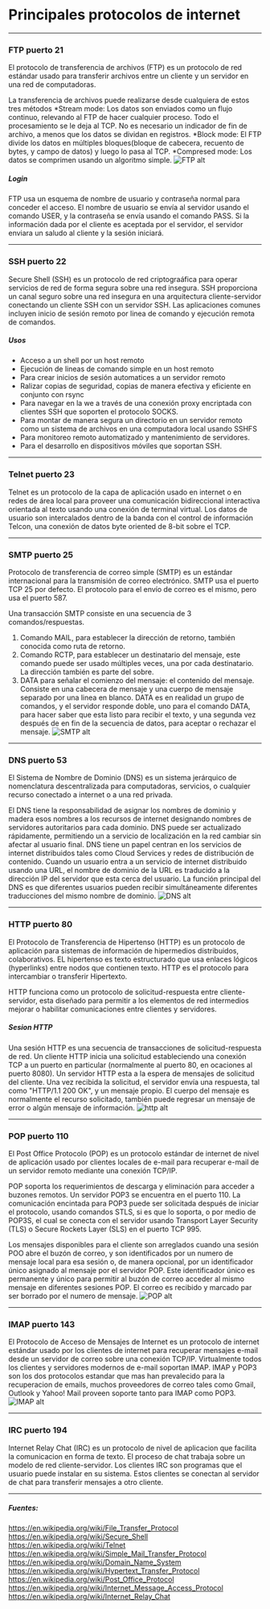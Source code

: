 # Principales protocolos de internet
___
### FTP puerto 21
El protocolo de transferencia de archivos (FTP) es un protocolo de red estándar usado para transferir archivos entre un cliente y un servidor  en una red de computadoras.

La transferencia de archivos puede realizarse desde cualquiera de estos tres métodos
*Stream mode: Los datos son enviados como un flujo continuo, relevando al FTP de hacer cualquier proceso. Todo el procesamiento se le deja al TCP. No es necesario un indicador de fin de archivo, a menos que los datos se dividan en registros.
*Block mode: El FTP divide los datos en múltiples bloques(bloque de cabecera, recuento de bytes, y campo de datos) y luego lo pasa al TCP.
*Compresed mode: Los datos se comprimen usando un algoritmo simple.
![FTP alt](https://upload.wikimedia.org/wikipedia/commons/thumb/c/c5/Modelo_ftp.jpg/400px-Modelo_ftp.jpg)
 
##### Login
FTP usa un esquema de nombre de usuario y contraseña normal para conceder el acceso. El nombre de usuario se envía al servidor usando el comando USER, y la contraseña se envía usando el comando PASS. Si la información dada por el cliente es aceptada por el servidor, el servidor enviara un saludo al cliente y la sesión iniciará.
___


### SSH puerto 22
Secure Shell (SSH) es un protocolo de red criptograáfica para operar servicios de red de forma segura sobre una red insegura.
SSH proporciona un canal seguro sobre una red insegura en una arquitectura cliente-servidor conectando un cliente SSH con un servidor SSH. Las aplicaciones comunes incluyen inicio de sesión remoto por linea de comando y ejecución remota de comandos.
##### Usos
* Acceso a un shell por un host remoto
* Ejecución de lineas de comando simple en un host remoto
* Para crear inicios de sesión automatices a un servidor remoto
* Ralizar copias de seguridad, copias de manera efectiva y eficiente en conjunto con rsync
* Para navegar en la we a través de una conexión proxy encriptada con clientes SSH que soporten el protocolo SOCKS.
* Para montar de manera segura un directorio en un servidor remoto como un sistema de archivos en una computadora local usando SSHFS
* Para monitoreo remoto automatizado y mantenimiento de servidores.
* Para el desarrollo en dispositivos móviles que soportan SSH.
___


### Telnet puerto 23
Telnet es un protocolo de la capa de aplicación usado en internet o en redes de área local
para proveer una comunicación bidireccional interactiva orientada al texto usando una conexión de terminal virtual. Los datos de usuario son intercalados dentro de la banda con el control de información Telcon, una conexión de datos  byte oriented de 8-bit sobre el TCP.
___


### SMTP puerto 25
Protocolo de transferencia de correo simple (SMTP) es un estándar internacional para la transmisión de correo electrónico. 
SMTP usa el puerto TCP 25 por defecto. El protocolo para el envío de correo es el mismo, pero usa el puerto 587.

Una transacción SMTP consiste en una secuencia de 3 comandos/respuestas.
1. Comando MAIL, para establecer la dirección de retorno, también conocida como ruta de retorno.
2. Comando RCTP, para establecer un destinatario del mensaje, este comando puede ser usado múltiples veces, una por cada destinatario. La dirección también es parte del sobre.
3. DATA para señalar el comienzo del mensaje: el contenido del mensaje. Consiste en una cabecera de mensaje y una cuerpo de mensaje separado por una linea en blanco. DATA es en realidad un grupo de comandos, y el servidor responde doble, uno para el comando DATA, para hacer saber que esta listo para recibir el texto, y una segunda vez después de en fin de la secuencia de datos, para aceptar o rechazar el mensaje.
![SMTP alt](http://social.technet.microsoft.com/wiki/cfs-filesystemfile.ashx/__key/communityserver-wikis-components-files/00-00-00-00-05/5314.Smarthost.jpg)
___


### DNS puerto 53
El Sistema de Nombre de Dominio (DNS) es un sistema jerárquico de nomenclatura descentralizada para computadoras, servicios, o cualquier recurso conectado a internet o a una red privada.

El DNS tiene la responsabilidad de asignar los nombres de dominio y madera esos nombres a los recursos de internet designando nombres de servidores autoritarios para cada dominio. DNS puede ser actualizado rápidamente, permitiendo un a servicio de localización en la red cambiar sin afectar al usuario final.
DNS tiene un papel centran en los servicios de internet distribuidos tales como Cloud Services y redes de distribución de contenido.  Cuando un usuario entra a un servicio de internet distribuido usando una URL, el nombre de dominio de la URL es traducido a la dirección IP del servidor que esta cerca del usuario. La función principal del DNS es que  diferentes usuarios pueden recibir simultáneamente diferentes traducciones del mismo nombre de dominio. 
![DNS alt](http://queber.com/wp-content/uploads/blog_images/dns.png)
___



### HTTP puerto 80
El Protocolo de Transferencia de Hipertenso (HTTP) es un protocolo de aplicación para sistemas de información de hipermedios distribuidos, colaborativos. 
EL hipertenso es texto estructurado que usa enlaces lógicos (hyperlinks) entre nodos que contienen texto. HTTP es el protocolo para intercambiar o transferir Hipertexto.

HTTP funciona como un protocolo de solicitud-respuesta entre cliente-servidor, esta diseñado para permitir a los elementos de red intermedios mejorar o habilitar comunicaciones entre clientes y servidores.

##### Sesion HTTP
Una sesión HTTP es una secuencia de transacciones de solicitud-respuesta de red. Un cliente HTTP inicia una solicitud  estableciendo una conexión TCP a un puerto en particular (normalmente al puerto 80, en ocaciones al puerto 8080). Un servidor HTTP esta a la espera de mensajes de solicitud del cliente. Una vez recibida la solicitud, el servidor envía una respuesta, tal como "HTTP/1.1 200 OK", y un mensaje propio. El cuerpo del mensaje es normalmente el recurso solicitado, también puede regresar un mensaje de error o algún mensaje de información.
![http alt](https://docs.trafficserver.apache.org/en/latest/_images/httprvs.jpg)
 ___


### POP puerto 110
El Post Office Protocolo (POP) es un protocolo estándar de internet de nivel de aplicación usado por clientes locales de e-mail para recuperar e-mail de un servidor remoto mediante una conexión TCP/IP.

POP soporta los requerimientos de descarga y eliminación para acceder a buzones remotos.
Un servidor POP3 se encuentra en el puerto 110. La comunicación encintada para POP3 puede ser solicitada después de iniciar el protocolo, usando comandos STLS, si es que lo soporta, o por medio de POP3S, el cual se conecta con el servidor usando Transport Layer Security (TLS) o Secure Rockets Layer (SLS) en el puerto TCP 995.

Los mensajes disponibles para el cliente son arreglados cuando una sesión POO abre el buzón de correo, y son identificados por un numero de mensaje local para esa sesión o, de manera opcional, por un identificador único asignado al mensaje por el servidor POP. Este identificador único es permanente y único para permitir al buzón de correo acceder al mismo mensaje en diferentes sesiones POP. El correo es recibido y marcado par ser borrado por el numero de mensaje.
![POP alt](https://support.content.office.net/en-us/media/d82dd150-cbd4-4476-9955-4eb4618a1a60.gif)
___


### IMAP puerto 143
El Protocolo de Acceso de Mensajes de Internet es un protocolo de internet estándar usado por los clientes de internet para recuperar mensajes e-mail desde un servidor de correo sobre una conexión TCP/IP.
Virtualmente todos los clientes y servidores modernos de e-mail soportan IMAP. IMAP y POP3 son los dos protocolos estandar que mas han prevalecido para la recuperacion de emails, muchos proveedores de correo tales como Gmail, Outlook y Yahoo! Mail proveen soporte tanto para IMAP como POP3.
![IMAP alt](http://blog.dreamhosters.com/kbase/images/illustrations/email_illustration.gif)
___


### IRC puerto 194
Internet Relay Chat (IRC) es un protocolo de nivel de aplicacion que facilita la comunicacion en forma de texto. El proceso de chat trabaja sobre un modelo de red cliente-servidor. Los clientes IRC son programas que el usuario puede instalar en su sistema. Estos clientes se conectan al servidor de chat para transferir mensajes a otro cliente.

___


##### Fuentes:

https://en.wikipedia.org/wiki/File_Transfer_Protocol
https://en.wikipedia.org/wiki/Secure_Shell
https://en.wikipedia.org/wiki/Telnet
https://en.wikipedia.org/wiki/Simple_Mail_Transfer_Protocol
https://en.wikipedia.org/wiki/Domain_Name_System
https://en.wikipedia.org/wiki/Hypertext_Transfer_Protocol
https://en.wikipedia.org/wiki/Post_Office_Protocol
https://en.wikipedia.org/wiki/Internet_Message_Access_Protocol
https://en.wikipedia.org/wiki/Internet_Relay_Chat
